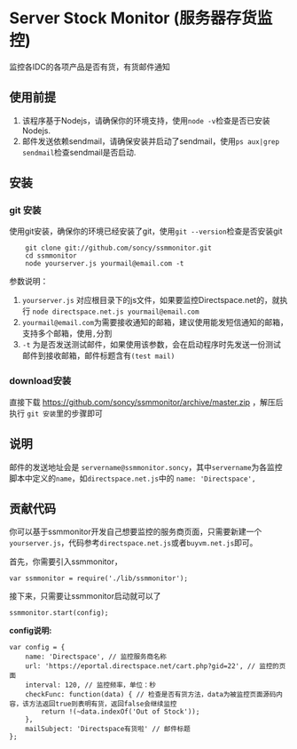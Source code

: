 # Server Stock Monitor (服务器存货监控)

监控各IDC的各项产品是否有货，有货邮件通知

## 使用前提

1. 该程序基于Nodejs，请确保你的环境支持，使用`node -v`检查是否已安装Nodejs.
2. 邮件发送依赖sendmail，请确保安装并启动了sendmail，使用`ps aux|grep sendmail`检查sendmail是否启动.


## 安装

### git 安装

使用git安装，确保你的环境已经安装了git，使用`git --version`检查是否安装git
	
		git clone git://github.com/soncy/ssmmonitor.git
		cd ssmmonitor
		node yourserver.js yourmail@email.com -t
	
参数说明： 

1. `yourserver.js` 对应根目录下的js文件，如果要监控Directspace.net的，就执行 `node directspace.net.js yourmail@email.com`
2. `yourmail@email.com`为需要接收通知的邮箱，建议使用能发短信通知的邮箱，支持多个邮箱，使用`,`分割
3. `-t` 为是否发送测试邮件，如果使用该参数，会在启动程序时先发送一份测试邮件到接收邮箱，邮件标题含有`(test mail)`


### download安装

直接下载 <https://github.com/soncy/ssmmonitor/archive/master.zip> ，解压后执行 `git 安装`里的步骤即可


## 说明

邮件的发送地址会是 `servername@ssmmonitor.soncy`，其中`servername`为各监控脚本中定义的`name`，如`directspace.net.js`中的 `name: 'Directspace',`

## 贡献代码

你可以基于ssmmonitor开发自己想要监控的服务商页面，只需要新建一个`yourserver.js`，代码参考`directspace.net.js`或者`buyvm.net.js`即可。

首先，你需要引入ssmmonitor，
	
	var ssmmonitor = require('./lib/ssmmonitor');

接下来，只需要让ssmmonitor启动就可以了
	
	ssmmonitor.start(config);

**config说明:**

	var config = {
    	name: 'Directspace', // 监控服务商名称 
    	url: 'https://eportal.directspace.net/cart.php?gid=22', // 监控的页面
   	 	interval: 120, // 监控频率，单位：秒
    	checkFunc: function(data) { // 检查是否有货方法，data为被监控页面源码内容，该方法返回true则表明有货，返回false会继续监控
        	return !(~data.indexOf('Out of Stock'));
    	},
    	mailSubject: 'Directspace有货啦' // 邮件标题
	};
	
